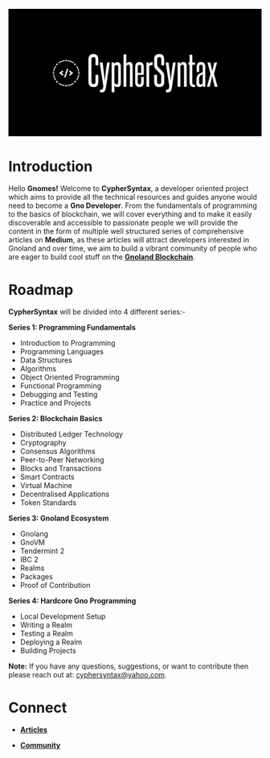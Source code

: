 ![Alt Image](https://github.com/Danish-Mahboob/CypherSyntax/blob/59c7984cfa85a5f215d67bdd50527b515f7880ed/Banner.jpg)
# Introduction
Hello __Gnomes!__ Welcome to __CypherSyntax__, a developer oriented project which aims to provide all the technical resources and guides anyone would need to become a __Gno Developer__. From the fundamentals of programming to the basics of blockchain, we will cover everything and to make it easily discoverable and accessible to passionate people we will provide the content in the form of multiple well structured series of comprehensive articles on __Medium__, as these articles will attract developers interested in Gnoland and over time, we aim to build a vibrant community of people who are eager to build cool stuff on the __[Gnoland Blockchain](https://gno.land/)__.

# Roadmap
__CypherSyntax__ will be divided into 4 different series:-

__Series 1: Programming Fundamentals__
+ Introduction to Programming
+ Programming Languages 
+ Data Structures
+ Algorithms
+ Object Oriented Programming
+ Functional Programming
+ Debugging and Testing
+ Practice and Projects

__Series 2: Blockchain Basics__
+ Distributed Ledger Technology
+ Cryptography
+ Consensus Algorithms
+ Peer-to-Peer Networking
+ Blocks and Transactions
+ Smart Contracts
+ Virtual Machine
+ Decentralised Applications
+ Token Standards

__Series 3: Gnoland Ecosystem__
+ Gnolang
+ GnoVM
+ Tendermint 2
+ IBC 2
+ Realms
+ Packages
+ Proof of Contribution

__Series 4: Hardcore Gno Programming__
+ Local Development Setup
+ Writing a Realm
+ Testing a Realm
+ Deploying a Realm
+ Building Projects



__Note:__ If you have any questions, suggestions, or want to contribute then please reach out at: cyphersyntax@yahoo.com.





# Connect
+ __[Articles](https://medium.com/@cyphersyntax)__

+ __[Community](https://https://t.me/cyphersyntax)__

